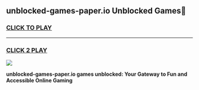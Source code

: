 
## unblocked-games-paper.io Unblocked Games👋
<h3>
<a href="https://news.freeplayer.one?title=unblocked-games-paper.io&ref=16F">CLICK TO PLAY</a></h3>
<hr>

<h3>
<a href="https://news.freeplayer.one?title=unblocked-games-paper.io&ref=16F">CLICK 2 PLAY</a>
  
</h3>

<a href="https://news.freeplayer.one?title=unblocked-games-paper.io&ref=16F/"><img src="https://clearcache.store/games.png"></a>


**unblocked-games-paper.io games unblocked: Your Gateway to Fun and Accessible Online Gaming**
